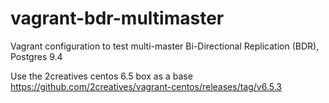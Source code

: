 # vagrant-bdr-multimaster
Vagrant configuration to test multi-master Bi-Directional Replication (BDR), Postgres 9.4

Use the 2creatives centos 6.5 box as a base
https://github.com/2creatives/vagrant-centos/releases/tag/v6.5.3
